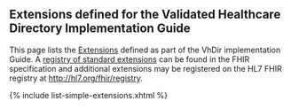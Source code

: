 
## Extensions defined for the Validated Healthcare Directory Implementation Guide


This page lists the [Extensions](http://hl7.org/fhir/STU3/extensibility.html) defined as part of the VhDir implementation Guide. A [registry of standard extensions](http://hl7.org/fhir/STU3/extensibility-registry.html) can be found in the FHIR specification and additional extensions may be registered on the HL7 FHIR registry at http://hl7.org/fhir/registry.

{% include list-simple-extensions.xhtml %}
